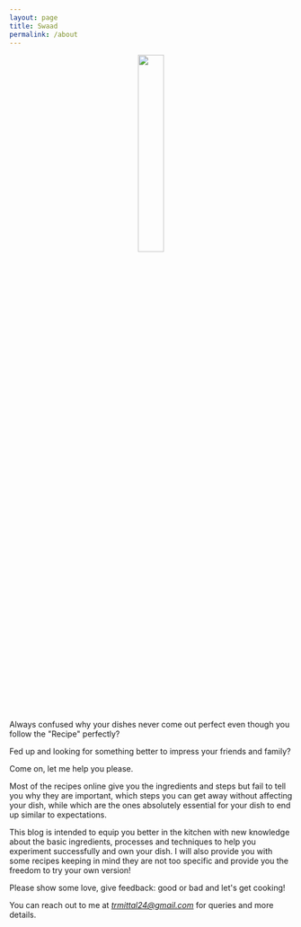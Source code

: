 ```yaml
---
layout: page
title: Swaad
permalink: /about
---
```


<p align="center">
  <img  src="{{ site.baseurl }}/assets/images/about_photo.jpeg" style="width: 30%; height: 30%;">
</p>

Always confused why your dishes never come out perfect even though you follow the "Recipe" perfectly?

Fed up and looking for something better to impress your friends and family?

Come on, let me help you please.

Most of the recipes online give you the ingredients and steps but fail to tell you why they are important, which steps you can get away without affecting your dish, while which are the ones absolutely essential for your dish to end up similar to expectations.

This blog is intended to equip you better in the kitchen with new knowledge about the basic ingredients, processes and techniques to help you experiment successfully and own your dish. I will also provide you with some recipes keeping in mind they are not too specific and provide you the freedom to try your own version!

Please show some love, give feedback: good or bad and let's get cooking!

You can reach out to me at *trmittal24@gmail.com* for queries and more details.
